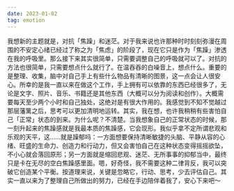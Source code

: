 ```yaml
---
date: 2023-01-02
tag: emotion
---
```

我想新的主题就是，对抗「焦躁」和迷茫。对于我来说也许那种时时刻刻弥漫在周围的不安定心绪已经过了称之为「焦虑」的阶段了，现在它只是作为「焦躁」渗透在我的呼吸里。那么接下来其实很简单，只需要调整自己的呼吸就可以了。对抗的方法也很简单，只需要想点什么就行了。在温吞吞的白噪音上，想点什么。重要的是整理、收集，脑中对自己手上有些什么物品有清晰的图景，这一点会让人很安心。所幸的是我一直以来在做这个工作，手上拥有可以依靠的东西已经很多了，无论是文字、照片、音乐、书籍还是其他东西（大概可以分为阅读和创作）。大概需要每天至少两个小时和自己独处，这绝对是有很大作用的。我感觉到不知不觉越过那层藩篱之后，思考可以更加清明地运转。其实，我在想，也许我稍稍有些害怕自己「正常」状态的到来。为什么呢？不清楚。当我想象自己的正常状态的时候，那一刻升起来的焦躁感就是我最本质的焦躁感，它会现形。我似乎拿不定所谓悲观和乐观的天平，这……就是躁郁吗：一方面想要保持清晰敏捷的头脑、平静从容的心绪、旺盛的生命力、创造力和行动力，但又会害怕自己在这种状态变得摇摇欲坠，不小心就会落回原形；另一方面就是缩回悲观、迷茫、无所事事的抑郁当中，最终只是卡在无尽的空白焦躁感里面。嗯，好奇怪，我不需要这种二律背反，我可以突破它创造某个平衡。按道理来说，关键是忽略它，行动、思考，少去评估自己。其实一直以来为了整理自己所做出的努力，已经在手边陪伴着我了，安心下来吧～